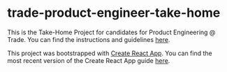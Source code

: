 trade-product-engineer-take-home
===

This is the Take-Home Project for candidates for Product Engineering @ Trade. You can find the instructions and guidelines [here](https://docs.google.com/document/d/1yxDaPfUV2MAUHVet_azUzaqC0cS7qHb57KaSTCdfaEM/edit).

This project was bootstrapped with [Create React App](https://github.com/facebookincubator/create-react-app). You can find the most recent version of the Create React App guide [here](https://github.com/facebookincubator/create-react-app/blob/master/packages/react-scripts/template/README.md).
